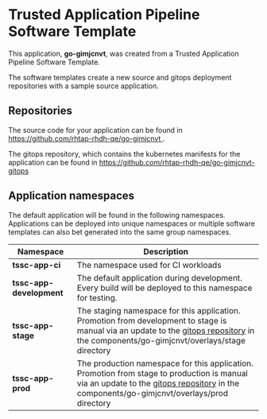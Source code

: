 # Trusted Application Pipeline Software Template

This application, **go-gimjcnvt**, was created from a Trusted Application Pipeline Software Template.

The software templates create a new source and gitops deployment repositories with a sample source application. 

## Repositories

The source code for your application can be found in [https://github.com/rhtap-rhdh-qe/go-gimjcnvt ](https://github.com/rhtap-rhdh-qe/go-gimjcnvt ).
 
The gitops repository, which contains the kubernetes manifests for the application can be found in 
[https://github.com/rhtap-rhdh-qe/go-gimjcnvt-gitops ](https://github.com/rhtap-rhdh-qe/go-gimjcnvt-gitops ) 

## Application namespaces 

The default application will be found in the following namespaces. Applications can be deployed into unique namespaces or multiple software templates can also bet generated into the same group namespaces.  

|  Namespace   |  Description   |  
| -------- | -------- |
| **tssc-app-ci** | The namespace used for CI workloads |
| **tssc-app-development** | The default application during development. Every build will be deployed to this namespace for testing. |
| **tssc-app-stage** | The staging namespace for this application. Promotion from development to stage is manual via an update to the [gitops repository](https://github.com/rhtap-rhdh-qe/go-gimjcnvt-gitops ) in the components/go-gimjcnvt/overlays/stage directory |
| **tssc-app-prod** | The production namespace for this application. Promotion from stage to production is manual via an update to the [gitops repository](https://github.com/rhtap-rhdh-qe/go-gimjcnvt-gitops ) in the components/go-gimjcnvt/overlays/prod directory |